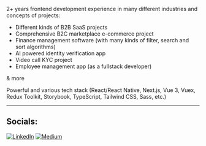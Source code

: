 2+ years frontend development experience in many different industries and concepts of projects:

* Different kinds of B2B SaaS projects
* Comprehensive B2C marketplace e-commerce project
* Finance management software (with many kinds of filter, search and sort algorithms)
* AI powered identity verification app
* Video call KYC project
* Employee management app (as a fullstack developer)

& more

Powerful and various tech stack (React/React Native, Next.js, Vue 3, Vuex, Redux Toolkit, Storybook, TypeScript, Tailwind CSS, Sass, etc.)

<hr>

## Socials:
[![LinkedIn](https://img.shields.io/badge/LinkedIn-%230077B5.svg?logo=linkedin&logoColor=white)](https://linkedin.com/in/serhat-polat-9655a61bb) [![Medium](https://img.shields.io/badge/Medium-12100E?logo=medium&logoColor=white)](https://medium.com/@serhatpolat)
